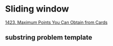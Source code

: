 # Sliding window
[1423. Maximum Points You Can Obtain from Cards](https://leetcode.com/problems/maximum-points-you-can-obtain-from-cards/)

## substring problem template
